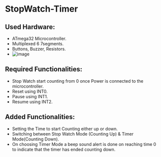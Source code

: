# StopWatch-Timer
## Used Hardware:
- ATmega32 Microcontroller.
- Multiplexed 6 7segments.
- Buttons, Buzzer, Resistors.
- ![image](https://github.com/EsraaKhaledMostafa/StopWatch-Timer/assets/87395019/68c87a14-54df-487f-90f0-e2112f9b2c00)

## Required Functionalities:
- Stop Watch start counting from 0 once Power is connected to the microcontroller.
- Reset using INT0.
- Pause using INT1.
- Resume using INT2.

## Added Functionalities:  
- Setting the Time to start Counting either up or down.
- Switching between Stop Watch Mode (Counting Up) & Timer Mode(Counting Down).
- On choosing Timer Mode a beep sound alert is done on reaching time 0 to indicate that the timer has ended counting down.
